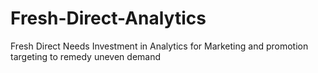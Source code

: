 # Fresh-Direct-Analytics
Fresh Direct Needs Investment in Analytics for Marketing and promotion targeting to remedy uneven demand
